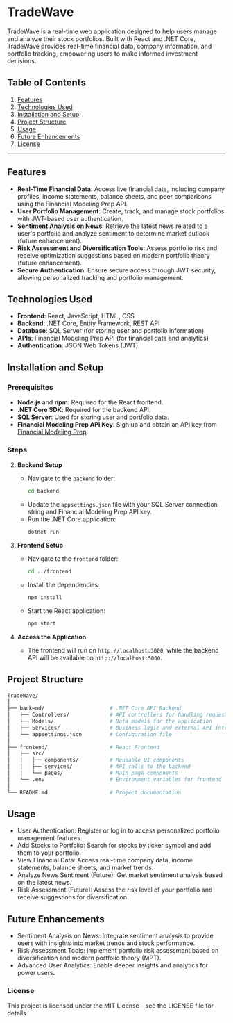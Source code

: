 # TradeWave

TradeWave is a real-time web application designed to help users manage and analyze their stock portfolios. Built with React and .NET Core, TradeWave provides real-time financial data, company information, and portfolio tracking, empowering users to make informed investment decisions.

## Table of Contents
1. [Features](#features)
2. [Technologies Used](#technologies-used)
3. [Installation and Setup](#installation-and-setup)
4. [Project Structure](#project-structure)
5. [Usage](#usage)
6. [Future Enhancements](#future-enhancements)
7. [License](#license)

---

## Features

- **Real-Time Financial Data**: Access live financial data, including company profiles, income statements, balance sheets, and peer comparisons using the Financial Modeling Prep API.
- **User Portfolio Management**: Create, track, and manage stock portfolios with JWT-based user authentication.
- **Sentiment Analysis on News**: Retrieve the latest news related to a user's portfolio and analyze sentiment to determine market outlook (future enhancement).
- **Risk Assessment and Diversification Tools**: Assess portfolio risk and receive optimization suggestions based on modern portfolio theory (future enhancement).
- **Secure Authentication**: Ensure secure access through JWT security, allowing personalized tracking and portfolio management.

## Technologies Used

- **Frontend**: React, JavaScript, HTML, CSS
- **Backend**: .NET Core, Entity Framework, REST API
- **Database**: SQL Server (for storing user and portfolio information)
- **APIs**: Financial Modeling Prep API (for financial data and analytics)
- **Authentication**: JSON Web Tokens (JWT)

## Installation and Setup

### Prerequisites

- **Node.js** and **npm**: Required for the React frontend.
- **.NET Core SDK**: Required for the backend API.
- **SQL Server**: Used for storing user and portfolio data.
- **Financial Modeling Prep API Key**: Sign up and obtain an API key from [Financial Modeling Prep](https://financialmodelingprep.com/developer/docs).

### Steps

2. **Backend Setup**
   - Navigate to the `backend` folder:
     ```bash
     cd backend
     ```
   - Update the `appsettings.json` file with your SQL Server connection string and Financial Modeling Prep API key.
   - Run the .NET Core application:
     ```bash
     dotnet run
     ```

3. **Frontend Setup**
   - Navigate to the `frontend` folder:
     ```bash
     cd ../frontend
     ```
   - Install the dependencies:
     ```bash
     npm install
     ```
   - Start the React application:
     ```bash
     npm start
     ```

4. **Access the Application**
   - The frontend will run on `http://localhost:3000`, while the backend API will be available on `http://localhost:5000`.

## Project Structure
```bash
TradeWave/
│
├── backend/                     # .NET Core API Backend
│   ├── Controllers/             # API controllers for handling requests
│   ├── Models/                  # Data models for the application
│   ├── Services/                # Business logic and external API integration
│   └── appsettings.json         # Configuration file
│
├── frontend/                    # React Frontend
│   ├── src/
│   │   ├── components/          # Reusable UI components
│   │   ├── services/            # API calls to the backend
│   │   └── pages/               # Main page components
│   └── .env                     # Environment variables for frontend
│
└── README.md                    # Project documentation
```

## Usage
   
- User Authentication: Register or log in to access personalized portfolio management features.
- Add Stocks to Portfolio: Search for stocks by ticker symbol and add them to your portfolio.
- View Financial Data: Access real-time company data, income statements, balance sheets, and market trends.
- Analyze News Sentiment (Future): Get market sentiment analysis based on the latest news.
- Risk Assessment (Future): Assess the risk level of your portfolio and receive suggestions for diversification.

## Future Enhancements
   
- Sentiment Analysis on News: Integrate sentiment analysis to provide users with insights into market trends and stock performance.
- Risk Assessment Tools: Implement portfolio risk assessment based on diversification and modern portfolio theory (MPT).
- Advanced User Analytics: Enable deeper insights and analytics for power users.
   

### License

This project is licensed under the MIT License - see the LICENSE file for details.
